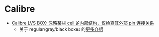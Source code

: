 # Calibre

- [Calibre LVS BOX: 忽略某些 cell 的内部结构，仅检查其外部 pin 连接关系](https://zhuanlan.zhihu.com/p/44234616)
  - 关于 regular/gray/black boxes 的[更多介绍](https://www.youtube.com/watch?v=gVkLmYFO5Q0)
